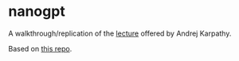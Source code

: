 # nanogpt

A walkthrough/replication of the [lecture](https://www.youtube.com/watch?v=kCc8FmEb1nY) offered by Andrej Karpathy.   


Based on [this repo](https://github.com/karpathy/ng-video-lecture).
